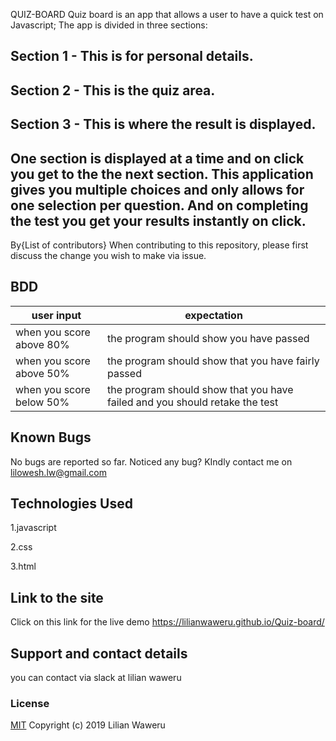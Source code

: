 QUIZ-BOARD
Quiz board is an app that allows a user to have a quick test on Javascript; The app is divided in three sections:

## Section 1 - This is for personal details.
## Section 2 - This is the quiz area.
## Section 3 - This is where the result is displayed.
## One section is displayed at a time and on click you get to the the next section. This application gives you multiple choices and only allows for one selection per question. And on completing the test you get your results instantly on click.

By{List of contributors}
When contributing to this repository, please first discuss the change you wish to make via issue.


## BDD
| user input               | expectation                                                                 |
|--------------------------|-----------------------------------------------------------------------------|
| when you score above 80% | the program should show you have passed                                     |
| when you score above 50% | the program should show that you have fairly passed                         |
| when you score below 50% | the program should show that you have failed and you should retake the test |


## Known Bugs
No bugs are reported so far. Noticed any bug? KIndly contact me on lilowesh.lw@gmail.com
## Technologies Used
1.javascript

2.css

3.html

## Link to the site
Click on this link for the live demo https://lilianwaweru.github.io/Quiz-board/

## Support and contact details
you can contact via slack at lilian waweru
### License
[MIT](./LICENSE)
Copyright (c) 2019 Lilian Waweru
